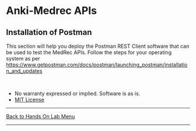 # Anki-Medrec APIs


## Installation of Postman

This section will help you deploy the Postman REST Client software that can be used to test the MedRec APIs.
Follow the steps for your operating system as per https://www.getpostman.com/docs/postman/launching_postman/installation_and_updates

<br>

* No warranty expressed or implied.  Software is as is.
* [MIT License](http://www.opensource.org/licenses/mit-license.html)

<hr />
<a href="handsonlabs" class="btn" >Back to Hands On Lab Menu</a>
<hr />


